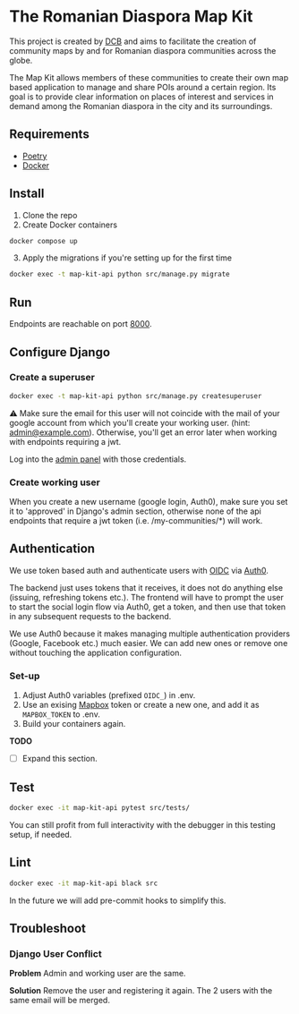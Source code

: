 # The Romanian Diaspora Map Kit

This project is created by [DCB](https://diasporacivica.berlin) and aims to facilitate the creation of community maps by and for Romanian diaspora communities across the globe.

The Map Kit allows members of these communities to create their own map based application to manage and share POIs around a certain region. Its goal is to provide clear information on places of interest and services in demand among the Romanian diaspora in the city and its surroundings.

## Requirements

- [Poetry](https://python-poetry.org/docs/)
- [Docker](https://docs.docker.com/get-docker/)

## Install

1. Clone the repo
2. Create Docker containers

```bash
docker compose up
```

3. Apply the migrations if you're setting up for the first time

```bash
docker exec -t map-kit-api python src/manage.py migrate
```

## Run

Endpoints are reachable on port [8000](localhost:8000).

## Configure Django

### Create a superuser

```bash
docker exec -t map-kit-api python src/manage.py createsuperuser
```

:warning: Make sure the email for this user will not coincide with the mail of your google account from which you'll create your working user. (hint: <admin@example.com>). Otherwise, you'll get an error later when working with endpoints requiring a jwt.

Log into the [admin panel](http://localhost:8000/admin) with those credentials.

### Create working user

When you create a new username (google login, Auth0), make sure you set it to 'approved' in Django's admin section, otherwise none of the api endpoints that require a jwt token (i.e. /my-communities/*) will work.

## Authentication

We use token based auth and authenticate users with [OIDC](https://auth0.com/docs/authenticate/protocols/openid-connect-protocol) via [Auth0](https://auth0.com/).

The backend just uses tokens that it receives, it does not do anything else (issuing, refreshing tokens etc.). The frontend will have to prompt the user to start the social login flow via Auth0, get a token, and then use that token in any subsequent requests to the backend.

We use Auth0 because it makes managing multiple authentication providers (Google, Facebook etc.) much easier. We can add new ones or remove one without touching the application configuration.

### Set-up

1. Adjust Auth0 variables (prefixed `OIDC_`) in .env.
2. Use an exising [Mapbox](https://account.mapbox.com/) token or create a new one, and add it as `MAPBOX_TOKEN` to .env.
2. Build your containers again.

**TODO**

- [ ] Expand this section.

## Test

```bash
docker exec -it map-kit-api pytest src/tests/
```

You can still profit from full interactivity with the debugger in this testing setup, if needed.

## Lint

```bash
docker exec -it map-kit-api black src
```

In the future we will add pre-commit hooks to simplify this.

## Troubleshoot

### Django User Conflict

**Problem**
Admin and working user are the same.

**Solution**
Remove the user and registering it again. The 2 users with the same email will be merged.
